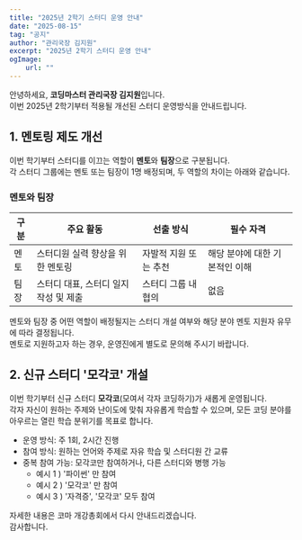 ```yaml
---
title: "2025년 2학기 스터디 운영 안내"
date: "2025-08-15"
tag: "공지"
author: "관리국장 김지원"
excerpt: "2025년 2학기 스터디 운영 안내"
ogImage:
    url: ""
---
```


안녕하세요, **코딩마스터 관리국장 김지원**입니다.\
이번 2025년 2학기부터 적용될 개선된 스터디 운영방식을 안내드립니다.

## 1. 멘토링 제도 개선

이번 학기부터 스터디를 이끄는 역할이 **멘토**와 **팀장**으로 구분됩니다.\
각 스터디 그룹에는 멘토 또는 팀장이 1명 배정되며, 두 역할의 차이는 아래와 같습니다.

### 멘토와 팀장

| 구분 | 주요 활동                             | 선출 방식             | 필수 자격                      |
| ---- | ------------------------------------- | --------------------- | ------------------------------ |
| 멘토 | 스터디원 실력 향상을 위한 멘토링      | 자발적 지원 또는 추천 | 해당 분야에 대한 기본적인 이해 |
| 팀장 | 스터디 대표, 스터디 일지 작성 및 제출 | 스터디 그룹 내 협의   | 없음                           |

멘토와 팀장 중 어떤 역할이 배정될지는 스터디 개설 여부와 해당 분야 멘토 지원자 유무에 따라 결정됩니다.\
멘토로 지원하고자 하는 경우, 운영진에게 별도로 문의해 주시기 바랍니다.

## 2. 신규 스터디 '모각코' 개설

이번 학기부터 신규 스터디 **모각코**(모여서 각자 코딩하기)가 새롭게 운영됩니다.\
각자 자신이 원하는 주제와 난이도에 맞춰 자유롭게 학습할 수 있으며, 모든 코딩 분야를 아우르는 열린 학습 분위기를 목표로 합니다.

-   운영 방식: 주 1회, 2시간 진행
-   참여 방식: 원하는 언어와 주제로 자유 학습 및 스터디원 간 교류
-   중복 참여 가능: 모각코만 참여하거나, 다른 스터디와 병행 가능
    -   예시 1 ) '파이썬' 만 참여
    -   예시 2 ) '모각코' 만 참여
    -   예시 3 ) '자격증', '모각코' 모두 참여

자세한 내용은 코마 개강총회에서 다시 안내드리겠습니다.\
감사합니다.
